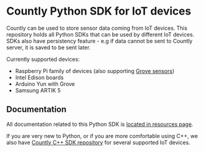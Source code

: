 # Countly Python SDK for IoT devices

Countly can be used to store sensor data coming from IoT devices. This repository holds all Python SDKs that can be used by different IoT devices. SDKs also have persistency feature - e.g if data cannot be sent to Countly server, it is saved to be sent later. 

Currently supported devices: 

* Raspberry Pi family of devices (also supporting [Grove sensors](http://www.dexterindustries.com/GrovePi/supported-sensors/)) 
* Intel Edison boards
* Arduino Yun with Grove 
* Samsung ARTIK 5 

## Documentation 

All documentation related to this Python SDK is [located in resources page](http://resources.count.ly/v1.0/docs/iot-devices-python).

If you are very new to Python, or if you are more comfortable using C++, we also have [Countly C++ SDK repository](https://github.com/Countly/countly-sdk-iot-cpp/) for several supported IoT devices. 
